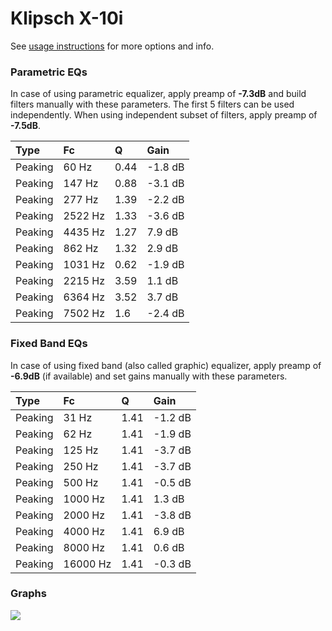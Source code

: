# Klipsch X-10i
See [usage instructions](https://github.com/jaakkopasanen/AutoEq#usage) for more options and info.

### Parametric EQs
In case of using parametric equalizer, apply preamp of **-7.3dB** and build filters manually
with these parameters. The first 5 filters can be used independently.
When using independent subset of filters, apply preamp of **-7.5dB**.

| Type    | Fc      |    Q | Gain    |
|:--------|:--------|:-----|:--------|
| Peaking | 60 Hz   | 0.44 | -1.8 dB |
| Peaking | 147 Hz  | 0.88 | -3.1 dB |
| Peaking | 277 Hz  | 1.39 | -2.2 dB |
| Peaking | 2522 Hz | 1.33 | -3.6 dB |
| Peaking | 4435 Hz | 1.27 | 7.9 dB  |
| Peaking | 862 Hz  | 1.32 | 2.9 dB  |
| Peaking | 1031 Hz | 0.62 | -1.9 dB |
| Peaking | 2215 Hz | 3.59 | 1.1 dB  |
| Peaking | 6364 Hz | 3.52 | 3.7 dB  |
| Peaking | 7502 Hz | 1.6  | -2.4 dB |

### Fixed Band EQs
In case of using fixed band (also called graphic) equalizer, apply preamp of **-6.9dB**
(if available) and set gains manually with these parameters.

| Type    | Fc       |    Q | Gain    |
|:--------|:---------|:-----|:--------|
| Peaking | 31 Hz    | 1.41 | -1.2 dB |
| Peaking | 62 Hz    | 1.41 | -1.9 dB |
| Peaking | 125 Hz   | 1.41 | -3.7 dB |
| Peaking | 250 Hz   | 1.41 | -3.7 dB |
| Peaking | 500 Hz   | 1.41 | -0.5 dB |
| Peaking | 1000 Hz  | 1.41 | 1.3 dB  |
| Peaking | 2000 Hz  | 1.41 | -3.8 dB |
| Peaking | 4000 Hz  | 1.41 | 6.9 dB  |
| Peaking | 8000 Hz  | 1.41 | 0.6 dB  |
| Peaking | 16000 Hz | 1.41 | -0.3 dB |

### Graphs
![](https://raw.githubusercontent.com/jaakkopasanen/AutoEq/master/results/headphonecom/sbaf-serious/Klipsch%20X-10i/Klipsch%20X-10i.png)